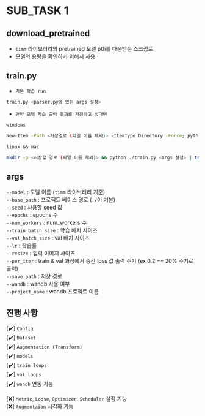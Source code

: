# SUB_TASK 1

## download_pretrained 
- `timm` 라이브러리의 pretrained 모델 pth를 다운받는 스크립트
- 모델의 용량을 확인하기 위해서 사용

## train.py

 - `기본 학습 run`
```python
train.py <parser.py에 있는 args 설정>
```

- `만약 모델 학습 출력 결과를 저장하고 싶다면`  

`windows`
```bash
New-Item -Path <저장경로 (파일 이름 제외)> -ItemType Directory -Force; python ./train.py <args 설정> | Tee-Object -FilePath <저장할 경로 및 파일이름을 합친 경로>
```
`linux && mac`
```bash
mkdir -p <저장할 경로 (파일 이름 제외)> && python ./train.py <args 설정> | tee <저장할 경로 및 파일이름을 합친 경로>
```

## args
`--model` : 모델 이름 (`timm` 라이브러리 기준)  
`--base_path` : 프로젝트 베이스 경로 (`./`이 기본)  
`--seed` : 사용할 seed 값  
`--epochs` : epochs 수  
`--num_workers` : num_workers 수  
`--train_batch_size` : 학습 배치 사이즈  
`--val_batch_size` : val 배치 사이즈  
`--lr` : 학습률  
`--resize` : 입력 이미지 사이즈  
`--per_iter` : train & val 과정에서 중간 loss 값 출력 주기 (ex 0.2 == 20% 주기로 출력)  
`--save_path` : 저장 경로  
`--wandb` : wandb 사용 여부  
`--project_name` : wandb 프로젝트 이름  

## 진행 사항 
 [✔️] `Config`   
 [✔️] `Dataset`  
 [✔️] `Augmentation (Transform)`  
 [✔️] `models`  
 [✔️] `train loops`  
 [✔️] `val loops`  
 [✔️] `wandb` 연동 기능  
 
 [❌] `Metric`, `Loose`, `Optimizer`, `Scheduler` 설정 기능  
 [❌] `Augmentaion` 시각화 기능